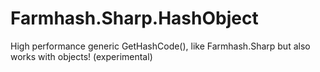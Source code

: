 # Farmhash.Sharp.HashObject
High performance generic GetHashCode(), like Farmhash.Sharp but also works with objects! (experimental)
